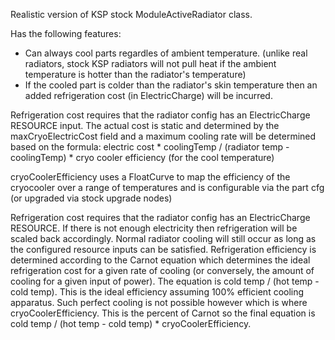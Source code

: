 Realistic version of KSP stock ModuleActiveRadiator class.

Has the following features:

* Can always cool parts regardles of ambient temperature. (unlike real radiators, stock KSP radiators will not pull heat if the ambient temperature is hotter than the radiator's temperature)
* If the cooled part is colder than the radiator's skin temperature then an added refrigeration cost (in ElectricCharge) will be incurred.

Refrigeration cost requires that the radiator config has an ElectricCharge RESOURCE input. The actual cost is static and determined by the maxCryoElectricCost field and a maximum cooling rate will be determined based on the formula: electric cost * coolingTemp / (radiator temp - coolingTemp) * cryo cooler efficiency (for the cool temperature)

cryoCoolerEfficiency uses a FloatCurve to map the efficiency of the cryocooler over a range of temperatures and is configurable via the part cfg (or upgraded via stock upgrade nodes)

Refrigeration cost requires that the radiator config has an ElectricCharge RESOURCE. If there is not enough electricity then refrigeration will be scaled back accordingly. Normal radiator cooling will still occur as long as the configured resource inputs can be satisfied. Refrigeration efficiency is determined according to the Carnot equation which determines the ideal refrigeration cost for a given rate of cooling (or conversely, the amount of cooling for a given input of power). The equation is cold temp / (hot temp - cold temp). This is the ideal efficiency assuming 100% efficient cooling apparatus. Such perfect cooling is not possible however which is where cryoCoolerEfficiency. This is the percent of Carnot so the final equation is cold temp / (hot temp - cold temp) * cryoCoolerEfficiency.